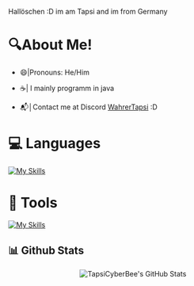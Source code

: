 Hallöschen :D im am Tapsi and im from Germany

# 🔍About Me!

 - 😄|Pronouns: He/Him
 
 - ☕| I mainly programm in java

 - 📬│Contact me at Discord [WahrerTapsi](https://discord.com/users/1157252084341690368) :D

 # 💻 Languages
 
 [![My Skills](https://skillicons.dev/icons?i=java,gradle,maven)](https://skillicons.dev)
 
 # 🧰 Tools
 
 [![My Skills](https://skillicons.dev/icons?i=idea,vscode,github)](https://skillicons.dev)

## 📊 Github Stats

<div align="center">
<img src="https://github-readme-stats.vercel.app/api?username=wahrertapsi&show_icons=true&theme=dark&icon_color=48842d&title_color=48842d&text_color=ffffff&border_color=48842d" alt="TapsiCyberBee's GitHub Stats">
</div>
